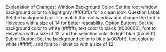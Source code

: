 Explanation of Changes:
Window Background Color: Set the root window background color to a light gray (#f0f0f0) for a clean look.
Question Label: Set the background color to match the root window and change the font to Helvetica with a size of 14 for better readability.
Option Buttons: Set the background color to white (#ffffff), text color to black (#000000), font to Helvetica with a size of 12, and the selection color to light blue (#cce5ff).
Submit Button: Set the background color to blue (#007bff), text color to white (#ffffff), and font to Helvetica with a size of 12.
